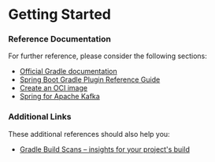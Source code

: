 # Getting Started

### Reference Documentation
For further reference, please consider the following sections:

* [Official Gradle documentation](https://docs.gradle.org)
* [Spring Boot Gradle Plugin Reference Guide](https://docs.spring.io/spring-boot/docs/3.1.5/gradle-plugin/reference/html/)
* [Create an OCI image](https://docs.spring.io/spring-boot/docs/3.1.5/gradle-plugin/reference/html/#build-image)
* [Spring for Apache Kafka](https://docs.spring.io/spring-boot/docs/3.1.5/reference/htmlsingle/index.html#messaging.kafka)

### Additional Links
These additional references should also help you:

* [Gradle Build Scans – insights for your project's build](https://scans.gradle.com#gradle)

